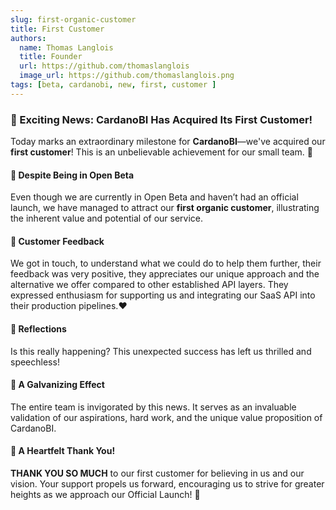 ```yaml
---
slug: first-organic-customer
title: First Customer
authors:
  name: Thomas Langlois
  title: Founder
  url: https://github.com/thomaslanglois
  image_url: https://github.com/thomaslanglois.png
tags: [beta, cardanobi, new, first, customer ]
---
```


### 🎉 Exciting News: CardanoBI Has Acquired Its First Customer!

Today marks an extraordinary milestone for **CardanoBI**—we've acquired our **first customer**! This is an unbelievable achievement for our small team. 🌟

#### 🚀 Despite Being in Open Beta
Even though we are currently in Open Beta and haven’t had an official launch, we have managed to attract our **first organic customer**, illustrating the inherent value and potential of our service.

#### 💌 Customer Feedback
We got in touch, to understand what we could do to help them further, their feedback was very positive, they appreciates our unique approach and the alternative we offer compared to other established API layers.
They expressed enthusiasm for supporting us and integrating our SaaS API into their production pipelines.❤️

#### 💬 Reflections
Is this really happening? This unexpected success has left us thrilled and speechless!

#### 🙌 A Galvanizing Effect
The entire team is invigorated by this news. It serves as an invaluable validation of our aspirations, hard work, and the unique value proposition of CardanoBI.

#### 🙏 A Heartfelt Thank You!
**THANK YOU SO MUCH** to our first customer for believing in us and our vision. Your support propels us forward, encouraging us to strive for greater heights as we approach our Official Launch! 🚀



